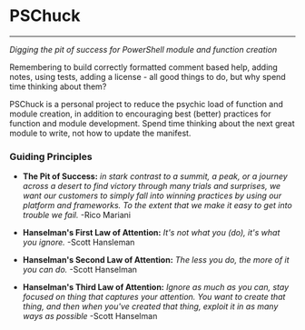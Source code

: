 # PSChuck
---
*Digging the pit of success for PowerShell module and function creation*

Remembering to build correctly formatted comment based help, adding notes, using tests, adding a license - all good things to do, but why spend time thinking about them? 

PSChuck is a personal project to reduce the psychic load of function and module creation, in addition to encouraging best (better) practices for function and module development. Spend time thinking about the next great module to write, not how to update the manifest.

### Guiding Principles
- **The Pit of Success:** *in stark contrast to a summit, a peak, or a journey across a desert to find victory through many trials and surprises, we want our customers to simply fall into winning practices by using our platform and frameworks. To the extent that we make it easy to get into trouble we fail.* -Rico Mariani

- **Hanselman's First Law of Attention:** *It's not what you (do), it's what you ignore.* -Scott Hansleman

- **Hanselman's Second Law of Attention:** *The less you do, the more of it you can do.* -Scott Hanselman 

- **Hanselman's Third Law of Attention:** *Ignore as much as you can, stay focused on thing that captures your attention. You want to create that thing, and then when you've created that thing, exploit it in as many ways as possible* -Scott Hanselman 

 